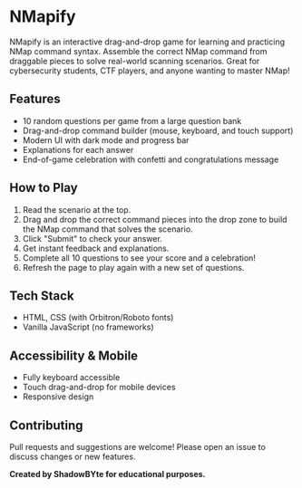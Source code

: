 # NMapify

NMapify is an interactive drag-and-drop game for learning and practicing NMap command syntax. Assemble the correct NMap command from draggable pieces to solve real-world scanning scenarios. Great for cybersecurity students, CTF players, and anyone wanting to master NMap!

## Features
- 10 random questions per game from a large question bank
- Drag-and-drop command builder (mouse, keyboard, and touch support)
- Modern UI with dark mode and progress bar
- Explanations for each answer
- End-of-game celebration with confetti and congratulations message

## How to Play
1. Read the scenario at the top.
2. Drag and drop the correct command pieces into the drop zone to build the NMap command that solves the scenario.
3. Click "Submit" to check your answer.
4. Get instant feedback and explanations.
5. Complete all 10 questions to see your score and a celebration!
6. Refresh the page to play again with a new set of questions.

## Tech Stack
- HTML, CSS (with Orbitron/Roboto fonts)
- Vanilla JavaScript (no frameworks)

## Accessibility & Mobile
- Fully keyboard accessible
- Touch drag-and-drop for mobile devices
- Responsive design

## Contributing
Pull requests and suggestions are welcome! Please open an issue to discuss changes or new features.

**Created by ShadowBYte for educational purposes.** 
